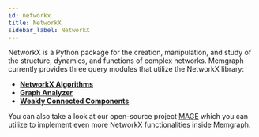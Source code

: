 ```yaml
---
id: networkx
title: NetworkX
sidebar_label: NetworkX
---
```


NetworkX is a Python package for the creation, manipulation, and study of the structure,
dynamics, and functions of complex networks. Memgraph currently provides three query modules
that utilize the NetworkX library:
* **[NetworkX Algorithms](/mage/query-modules/python/nxalg)**
* **[Graph Analyzer](/mage/query-modules/python/graph-analyzer)**
* **[Weakly Connected Components](/mage/query-modules/cpp/weakly-connected-components)**

You can also take a look at our open-source project [MAGE](/mage) which you can utilize to implement even more NetworkX functionalities inside Memgraph.